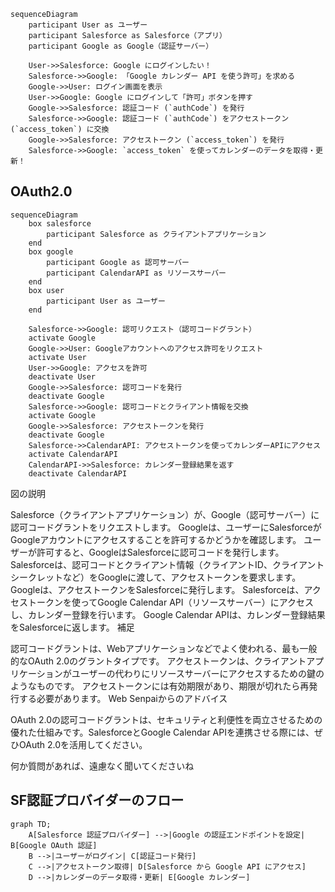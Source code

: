 ```mermaid
sequenceDiagram
    participant User as ユーザー
    participant Salesforce as Salesforce（アプリ）
    participant Google as Google（認証サーバー）

    User->>Salesforce: Google にログインしたい！
    Salesforce->>Google: 「Google カレンダー API を使う許可」を求める
    Google->>User: ログイン画面を表示
    User->>Google: Google にログインして「許可」ボタンを押す
    Google->>Salesforce: 認証コード (`authCode`) を発行
    Salesforce->>Google: 認証コード (`authCode`) をアクセストークン (`access_token`) に交換
    Google->>Salesforce: アクセストークン (`access_token`) を発行
    Salesforce->>Google: `access_token` を使ってカレンダーのデータを取得・更新！
```

## OAuth2.0

```mermaid
sequenceDiagram
    box salesforce
        participant Salesforce as クライアントアプリケーション
    end
    box google
        participant Google as 認可サーバー
        participant CalendarAPI as リソースサーバー
    end
    box user
        participant User as ユーザー
    end

    Salesforce->>Google: 認可リクエスト（認可コードグラント）
    activate Google
    Google->>User: Googleアカウントへのアクセス許可をリクエスト
    activate User
    User->>Google: アクセスを許可
    deactivate User
    Google->>Salesforce: 認可コードを発行
    deactivate Google
    Salesforce->>Google: 認可コードとクライアント情報を交換
    activate Google
    Google->>Salesforce: アクセストークンを発行
    deactivate Google
    Salesforce->>CalendarAPI: アクセストークンを使ってカレンダーAPIにアクセス
    activate CalendarAPI
    CalendarAPI->>Salesforce: カレンダー登録結果を返す
    deactivate CalendarAPI
```
図の説明

Salesforce（クライアントアプリケーション）が、Google（認可サーバー）に認可コードグラントをリクエストします。
Googleは、ユーザーにSalesforceがGoogleアカウントにアクセスすることを許可するかどうかを確認します。
ユーザーが許可すると、GoogleはSalesforceに認可コードを発行します。
Salesforceは、認可コードとクライアント情報（クライアントID、クライアントシークレットなど）をGoogleに渡して、アクセストークンを要求します。
Googleは、アクセストークンをSalesforceに発行します。
Salesforceは、アクセストークンを使ってGoogle Calendar API（リソースサーバー）にアクセスし、カレンダー登録を行います。
Google Calendar APIは、カレンダー登録結果をSalesforceに返します。
補足

認可コードグラントは、Webアプリケーションなどでよく使われる、最も一般的なOAuth 2.0のグラントタイプです。
アクセストークンは、クライアントアプリケーションがユーザーの代わりにリソースサーバーにアクセスするための鍵のようなものです。
アクセストークンには有効期限があり、期限が切れたら再発行する必要があります。
Web Senpaiからのアドバイス

OAuth 2.0の認可コードグラントは、セキュリティと利便性を両立させるための優れた仕組みです。SalesforceとGoogle Calendar APIを連携させる際には、ぜひOAuth 2.0を活用してください。

何か質問があれば、遠慮なく聞いてくださいね




## SF認証プロバイダーのフロー
```mermaid
graph TD;
    A[Salesforce 認証プロバイダー] -->|Google の認証エンドポイントを設定| B[Google OAuth 認証]
    B -->|ユーザーがログイン| C[認証コード発行]
    C -->|アクセストークン取得| D[Salesforce から Google API にアクセス]
    D -->|カレンダーのデータ取得・更新| E[Google カレンダー]

```